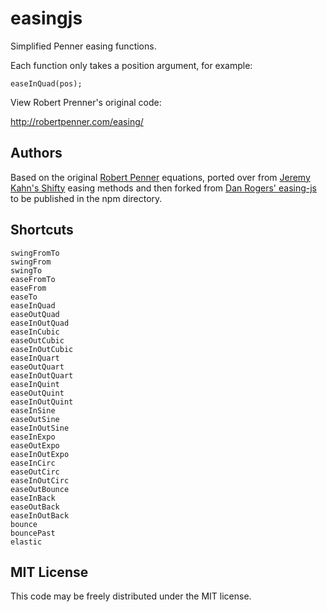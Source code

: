 # easingjs

Simplified Penner easing functions.

Each function only takes a position argument, for example:

    easeInQuad(pos);

View Robert Prenner's original code:

http://robertpenner.com/easing/

## Authors

Based on the original [Robert Penner](https://raw.github.com/danro/easing-js/master/LICENSE) equations, ported over from [Jeremy Kahn's Shifty](https://github.com/jeremyckahn/shifty/) easing methods and then forked from [Dan Rogers' easing-js](https://github.com/danro/easing-js) to be published in the npm directory.

## Shortcuts

    swingFromTo
    swingFrom
    swingTo
    easeFromTo
    easeFrom
    easeTo
    easeInQuad
    easeOutQuad
    easeInOutQuad
    easeInCubic
    easeOutCubic
    easeInOutCubic
    easeInQuart
    easeOutQuart
    easeInOutQuart
    easeInQuint
    easeOutQuint
    easeInOutQuint
    easeInSine
    easeOutSine
    easeInOutSine
    easeInExpo
    easeOutExpo
    easeInOutExpo
    easeInCirc
    easeOutCirc
    easeInOutCirc
    easeOutBounce
    easeInBack
    easeOutBack
    easeInOutBack
    bounce
    bouncePast
    elastic


## MIT License

This code may be freely distributed under the MIT license.
